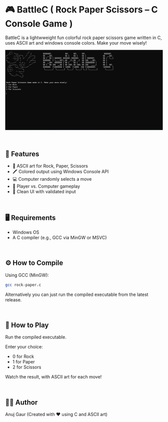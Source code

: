 # 🎮 BattleC ( Rock Paper Scissors – C Console Game )
BattleC is a lightwweight fun colorful rock paper scissors game written in C, uses ASCII art and windows console colors. Make your move wisely! 


![Screenshot](https://github.com/Anuj8611/BattleC/blob/main/images/Screenshot%20(3).png)

<br>



## 🧠 Features

- 🎨 ASCII art for Rock, Paper, Scissors
- 🖍️ Colored output using Windows Console API
- 💻 Computer randomly selects a move
- 🧍 Player vs. Computer gameplay
- 🧼 Clean UI with validated input

<br>

## 🖥️ Requirements

- Windows OS
- A C compiler (e.g., GCC via MinGW or MSVC)

<br>

## ⚙️ How to Compile

Using GCC (MinGW):
```bash
gcc rock-paper.c
```

Alternatively you can just run the compiled executable from the latest release.

<br>

## 🚀 How to Play
Run the compiled executable.

Enter your choice:

- 0 for Rock
- 1 for Paper
- 2 for Scissors

Watch the result, with ASCII art for each move!

<br>

## 🧑‍💻 Author
Anuj Gaur
(Created with ❤️ using C and ASCII art)
